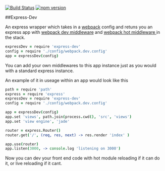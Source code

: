 [![Build Status](https://api.travis-ci.org/madole/express-dev.svg)](https://api.travis-ci.org/madole/express-dev.svg) 
[![npm version](https://badge.fury.io/js/express-dev.svg)](http://badge.fury.io/js/express-dev)

##Express-Dev

An express wrapper which takes in a [webpack](https://webpack.github.io/) config and retuns you an express app with [webpack dev middleware](https://github.com/webpack/webpack-dev-middleware) and [webpack hot middleware ](https://github.com/glenjamin/webpack-hot-middleware) in the stack. 

```coffeescript
expressDev = require 'express-dev'
config = require './config/webpack.dev.config'
app = expressDev(config)
```

You can add your own middlewares to this app instance just as you would with a standard express instance.

An example of it in useage within an app would look like this 

```coffeescript
path = require 'path'
express = require 'express' 
expressDev = require 'express-dev'
config = require './config/webpack.dev.config'

app = expressDev(config)
app.set 'views', path.join(process.cwd(), 'src', 'views')
app.set 'view engine', 'jade'

router = express.Router()
router.get('/', (req, res, next) -> res.render 'index' )

app.use(router)
app.listen(3000, -> console.log 'listening on 3000')
```

Now you can dev your front end code with hot module reloading if it can do it, or live reloading if it cant. 


